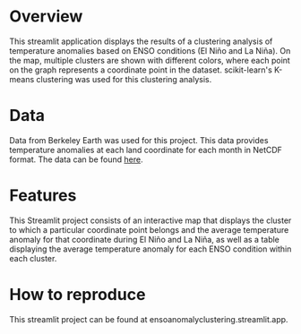 # Overview

This streamlit application displays the results of a clustering analysis of temperature anomalies based on ENSO conditions (El Niño and La Niña). On the map, multiple clusters are shown with different colors, where each point on the graph represents a coordinate point in the dataset. scikit-learn's K-means clustering was used for this clustering analysis.

# Data

Data from Berkeley Earth was used for this project. This data provides temperature anomalies at each land coordinate for each month in NetCDF format. The data can be found [here](https://berkeley-earth-temperature.s3.us-west-1.amazonaws.com/Global/Gridded/Complete_TAVG_LatLong1.nc).

# Features

This Streamlit project consists of an interactive map that displays the cluster to which a particular coordinate point belongs and the average temperature anomaly for that coordinate during El Niño and La Niña, as well as a table displaying the average temperature anomaly for each ENSO condition within each cluster. 

# How to reproduce

This streamlit project can be found at ensoanomalyclustering.streamlit.app.


